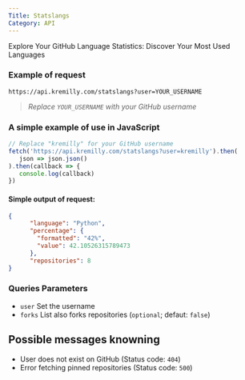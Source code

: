 ```yaml
---
Title: Statslangs
Category: API
---
```

Explore Your GitHub Language Statistics: Discover Your Most Used Languages

### Example of request

```shell
https://api.kremilly.com/statslangs?user=YOUR_USERNAME
```

> *Replace `YOUR_USERNAME` with your GitHub username*

### A simple example of use in JavaScript

```javascript
// Replace "kremilly" for your GitHub username
fetch('https://api.kremilly.com/statslangs?user=kremilly').then(
   json => json.json()
).then(callback => { 
   console.log(callback) 
})
```

#### Simple output of request:

```json
{
      "language": "Python",
      "percentage": {
        "formatted": "42%",
        "value": 42.10526315789473
      },
      "repositories": 8
}
```

### Queries Parameters

* `user` Set the username
* `forks` List also forks repositories (`optional`; defaut: `false`)

## Possible messages knowning

* User does not exist on GitHub (Status code: `404`)
* Error fetching pinned repositories (Status code: `500`)
